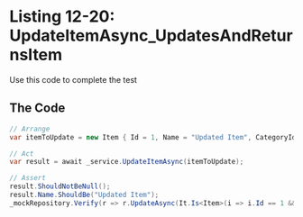 # Listing 12-20: UpdateItemAsync_UpdatesAndReturnsItem

Use this code to complete the test

## The Code

```cs
// Arrange
var itemToUpdate = new Item { Id = 1, Name = "Updated Item", CategoryId = 1 };

// Act
var result = await _service.UpdateItemAsync(itemToUpdate);

// Assert
result.ShouldNotBeNull();
result.Name.ShouldBe("Updated Item");
_mockRepository.Verify(r => r.UpdateAsync(It.Is<Item>(i => i.Id == 1 && i.Name == "Updated Item")), Times.Once);
```  
